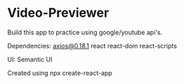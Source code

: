 # Video-Previewer
Build this app to practice using google/youtube api's.

Dependencies:
axios@0.18.1
react
react-dom
react-scripts

UI: Semantic UI

Created using npx create-react-app
